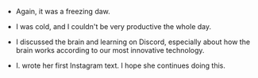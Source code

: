 - Again, it was a freezing daw.

- I was cold, and I couldn't be very productive the whole day.

- I discussed the brain and learning on Discord, especially about how the brain works according to our most innovative technology.

- I. wrote her first Instagram text. I hope she continues doing this.
